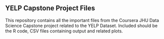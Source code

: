 ## YELP Capstone Project Files

This repository contains all the important files from the Coursera JHU Data Science Capstone project related to the YELP Dataset.  Included should be the R code, CSV files containing output and related plots.